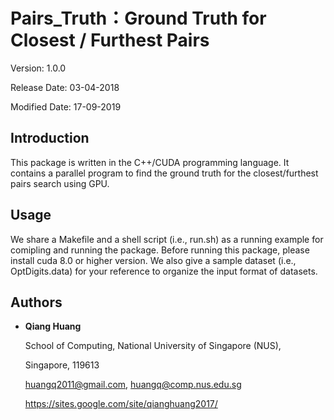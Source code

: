 # Pairs_Truth：Ground Truth for Closest / Furthest Pairs

Version: 1.0.0

Release  Date: 03-04-2018

Modified Date: 17-09-2019


Introduction
--------

This package is written in the C++/CUDA programming language. It contains 
a parallel program to find the ground truth for the closest/furthest pairs 
search using GPU. 


Usage
--------

We share a Makefile and a shell script (i.e., run.sh) as a running example 
for comipling and running the package. Before running this package, please 
install cuda 8.0 or higher version. We also give a sample dataset (i.e., 
OptDigits.data) for your reference to organize the input format of datasets.


Authors
--------

* **Qiang Huang**

  School of Computing, National University of Singapore (NUS),
  
  Singapore, 119613 
  
  huangq2011@gmail.com, huangq@comp.nus.edu.sg
  
  https://sites.google.com/site/qianghuang2017/
  
